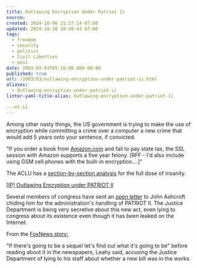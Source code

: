 ```yaml
---
title: Outlawing Encryption Under Patriot Ii
source: 
created: 2024-10-06 21:27:14-07:00
updated: 2024-10-10 10:49:43-07:00
tags:
  - freedom
  - security
  - politics
  - Civil Liberties
  - post
date: 2003-03-03T05:10:00.000-08:00
published: true
url: /2003/03/outlawing-encryption-under-patriot-ii.html
aliases:
  - Outlawing-encryption-under-patriot-ii
linter-yaml-title-alias: Outlawing-encryption-under-patriot-ii

---ot-ii
---
```



Among other nasty things, the US government is trying to make the use of encryption while committing a crime over a computer a new crime that would add 5 years onto your sentence, if convicted.  
  
"If you order a book from [Amazon.com](https://www.amazon.com/exec/obidos/redirect?tag=juxtaposition-20&path=subst/home/home.html) and fail to pay state tax, the SSL session with Amazon supports a five year felony. \[RFF - I'd also include using GSM cell phones with the built-in encryption....\]"  
  
The ACLU has a [section-by-section analysis](https://www.aclu.org/SafeandFree/SafeandFree.cfm?ID=11835&c=206) for the full dose of insanity.  
  
[\[IP\] Outlawing Encryption under PATRIOT II](https://www.interesting-people.org/archives/interesting-people/200303/msg00012.html "[IP] Outlawing Encryption under PATRIOT II")  
  
Several members of congress have sent an [open letter](https://truthout.org/docs_02/021203D.htm) to John Ashcroft chiding him for the administration's handling of PATRIOT II. The Justice Department is being very secretive about this new act, even lying to congress about its existence even though it has been leaked on the Internet.  
  
From the [FoxNews story:](https://www.foxnews.com/story/0,2933,80179,00.html)  
  
"If there's going to be a sequel let's find out what it's going to be" before reading about it in the newspapers, Leahy said, accusing the Justice Department of lying to his staff about whether a new bill was in the works.